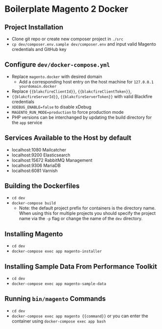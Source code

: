 # Boilerplate Magento 2 Docker

## Project Installation
* Clone git repo or create new composer project in `./src`
* `cp dev/composer.env.sample dev/composer.env` and input valid Magento
  credentials and GitHub key

## Configure `dev/docker-compose.yml`
* Replace `magento.docker` with desired domain
    - Add a corresponding host entry on the host machine for `127.0.0.1 yourdomain.docker`
* Replace `{{blakcfireClientId}}`, `{{blakcfireClientToken}}`,
* `{{blakcfireServerId}}`, `{{blakcfireServerToken}}` with valid Blackfire
  credentials
* `XDEBUG_ENABLE=false` to disable xDebug
* `MAGENTO_RUN_MODE=production` to force production mode
* PHP versions can be interchanged by updating the build directory for the `app` service

## Services Available to the Host by default
* localhost:1080 Mailcatcher
* localhost:9200 Elasticsearch
* localhost:15672 RabbitMQ Management
* localhost:9306 MariaDB
* localhost:6081 Varnish

## Building the Dockerfiles
* `cd dev`
* `docker-compose build`
  - Note: the default project prefix for containers is the directory name. When
    using this for multiple projects you should specify the project name via
    the `-p` flag or change the name of the `dev` directory.

## Installing Magento
* `cd dev`
* `docker-compose exec app magento-installer`

## Installing Sample Data From Performance Toolkit
* `cd dev`
* `docker-compose exec app magento-sample-data`

## Running `bin/magento` Commands
* `cd dev`
* `docker-compose exec app magento {{command}}`
or you can enter the container using `docker-compose exec app bash`
